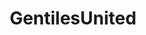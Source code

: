 ---
title: GentilesUnited
crosslinks:
- conspiracy
- europeannationalism
- InternetHitlers
- AnythingGoesNews
- Drama
---